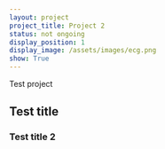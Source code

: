 ```yaml
---
layout: project
project_title: Project 2
status: not ongoing
display_position: 1
display_image: /assets/images/ecg.png
show: True
---
```

Test project

## Test title

### Test title 2